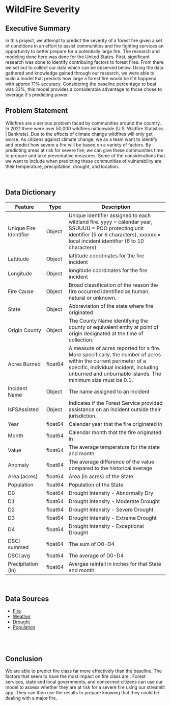 # WildFire Severity
## Executive Summary
In this project, we attempt to predict the severity of a forest fire given a set of conditions in an effort to assist communities and fire fighting services an opportunity to better prepare for a potentially large fire. The research and modeling done here was done for the United States. 
First, significant research was done to identify contribuing factors to forest fires. From there we set out to collect our data which can be observed below. Using the data gathered and knowledge gained through our research, we were able to build a model that predicts how large a forest fire would be if it happend with approx 71% accuracy. Considering the baseline percentage to beat was 33%, this model provides a considerable advantage to those chose to leverage it's predicting power.
</br>


## Problem Statement
Wildfires are a serious problem faced by communities around the country. In 2021 there were over 50,000 wildfires nationwide (U.S. Wildfire Statistics | Bankrate).  Due to the effects of climate change wildfires will only get worse.
As citizens against climate change, we as a team want to identify and predict how severe a fire will be based on a variety of factors. By predicting areas at risk for severe fire, we can give these communities time to prepare and take preventative measures. Some of the considerations that we want to include when predicting these communities of vulnerability are their temperature, precipitation, drought, and location.



</br>



## Data Dictionary

|Feature|Type|Description|
  |---|---|---|
  |Unique Fire Identifier|Object|	Unique identifier assigned to each wildland fire.  yyyy = calendar year, SSUUUU = POO protecting unit identifier (5 or 6 characters), xxxxxx = local incident identifier (6 to 10 characters) |
  |Lattitude|Object|lattitude coordinates for the fire incident|
  |Longitude|Object|longitude coordinates for the fire incident|
  |Fire Cause|Object|Broad classification of the reason the fire occurred identified as human, natural or unknown. |
  |State|Object|Abbreviation of the state where fire originated|
  |Origin County|Object|	The County Name identifying the county or equivalent entity at point of origin designated at the time of collection.|
  |Acres Burned|float64|	A measure of acres reported for a fire.  More specifically, the number of acres within the current perimeter of a specific, individual incident, including unburned and unburnable islands.  The minimum size must be 0.1.
  |Incident Name|Object|The name assigned to an incident|
  |IsFSAssisted|Object|Indicates if the Forest Service provided assistance on an incident outside their jurisdiction.|
  |Year|float64|Calendar year that the fire originated in|
  |Month|float64|Calendar month that the fire originated in|
  |Value|float64|The average temperature for the state and month|
  |Anomaly|float64|The average difference of the value compared to the historical average|
  |Area (acres) |float64|Area (in acres) of the State|
  |Population |float64|Population of the State | 
  |D0|float64|Drought Intensity - Abnormally Dry|
  |D1|float64|Drought Intensity - Moderate Drought|
  |D2|float64|Drought Intensity - Severe Drought|
  |D3|float64|Drought Intensity - Extreme Drought|
  |D4|float64|Drought Intensity - Exceptional Drought|
  |DSCI summed|float64|The sum of D0-D4|
  |DSCI avg|float64|The average of D0-D4|
  |Precipitation (in)|float64|Avergae rainfall in inches for that State and month|
</br>

  ## Data Sources
  - <a href="https://data-nifc.opendata.arcgis.com/datasets/nifc::wfigs-wildland-fire-locations-full-history/about" target="_blank">Fire</a>
  - <a href="https://smoosavi.org/datasets/lstw" target="_blank">Weather</a>
  - <a href="https://droughtmonitor.unl.edu/CurrentMap.aspx" target="_blank">Drought</a>
  - <a href="https://www.icip.iastate.edu/tables/population/states-estimates" target="_blank">Population</a>
  
</br>

</br>

## Conclusion 
We are able to predict fire class far more effectively than the baseline. The factors that seem to have the most impact on fire class are  . 
Forest services, state and local governments, and concerned citizens can use our model to assess whether they are at risk for a severe fire using our streamlit app. They can then use the results to prepare knowing that they could be dealing with a major fire.

 

